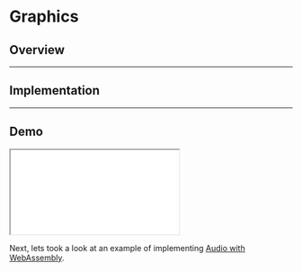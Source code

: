 # Graphics

## Overview

---

## Implementation

---

## Demo

<iframe src="/examples/graphics/demo/assemblyscript/"></iframe>

Next, lets took a look at an example of implementing [Audio with WebAssembly](/example-redirect?exampleName=audio).
